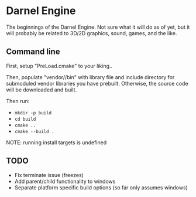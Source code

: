 # Darnel Engine

The beginnings of the Darnel Engine. Not sure what it will do as of yet, but it will probably be related to 3D/2D graphics, sound, games, and the like.

## Command line

First, setup "PreLoad.cmake" to your liking..

Then, populate "vendor/<lib>/bin" with library file and include directory for submoduled vendor libraries you have prebuilt. Otherwise, the source code will be downloaded and built.

Then run:
- `mkdir -p build`
- `cd build`
- `cmake ..`
- `cmake --build .`

NOTE: running install targets is undefined

## TODO
- Fix terminate issue (freezes)
- Add parent/child functionality to windows
- Separate platform specific build options (so far only assumes windows)
